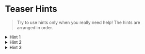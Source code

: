 # Teaser Hints
> Try to use hints only when you really need help! The hints are arranged in order.
<details> 
    <summary>Hint 1</summary>
    This looks like a sorting problem. It might help to understand what sorting algorithms are out there. You can compare the speed of the algorithms by looking at their time complexities.
    <ul>
        <li><a href="https://www.geeksforgeeks.org/insertion-sort/">Insertion Sort</a></li>
        <li><a href="https://www.geeksforgeeks.org/merge-sort/">Merge Sort</a></li>
        <li><a href="https://www.geeksforgeeks.org/quick-sort/">Quick Sort</a></li>
        <li><a href="https://www.geeksforgeeks.org/heap-sort/">Heap Sort</a></li>
    </ul>
    But wait! There might be better solutions! Many programming languages actually have their own standard implementations to help you to sort lists!
    <table>
        <tr>
            <th>Programming Language</th>
            <th>Implementation</th>
        </tr>
        <tr>
            <td>Python</td>
            <td><a href="https://docs.python.org/3/howto/sorting.html">list.sort() or sorted()</a></td>
        </tr>
            <td>C++</td>
            <td><a href="https://en.cppreference.com/w/cpp/algorithm/sort">std::sort from algorithm standard library</a></td>
        <tr>
            <td>Java</td>
            <td><a href="https://www.geeksforgeeks.org/collections-sort-java-examples/">Collections.sort()</a></td>
        </tr>
    </table>
    The real problem is these standard implementations usually only sort single numbers, but we have to sort a tuple of r, g and b... is there some way around that?
</details>

<details>
    <summary>Hint 2</summary>
    Consider the followings notes/questions:
    <ul>
        <li>Usually sorting allows us to sort lists of single numbers</li>
        <li>Is it possible to convert the tuple for r, g and b into a form that is more friendly for sorting? </li>
        <li>Or perhaps do the standard implementations allow you to use your own method to compare between two elements?</li>
    </ul>

</details>

<details>
    <summary>Hint 3</summary>
    Consider the following questions:
    <ul>
        <li>Is there a way to combine r, g and b into a single number? (Maybe some arithmetic? Addition?)</li>
        <li>But how do we combine them in such a way that we can get the exact same r, g and b values back after sorting?</li>
        <li>Maybe we can think about how we can combine them to a number that reflects the relative importance of each colour component (i.e. r is more important than g and b)?</li>
    </ul>
</details>